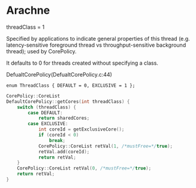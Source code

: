 # Arachne

threadClass = 1

Specified by applications to indicate general properties of this thread (e.g. latency-sensitive foreground thread vs throughput-sensitive background thread); used by CorePolicy.

It defaults to 0 for threads created without specifying a class.

DefualtCorePolicy(DefualtCorePolicy.c:44)

`enum ThreadClass { DEFAULT = 0, EXCLUSIVE = 1 };`

```c++
CorePolicy::CoreList
DefaultCorePolicy::getCores(int threadClass) {
    switch (threadClass) {
        case DEFAULT:
            return sharedCores;
        case EXCLUSIVE:
            int coreId = getExclusiveCore();
            if (coreId < 0)
                break;
            CorePolicy::CoreList retVal(1, /*mustFree=*/true);
            retVal.add(coreId);
            return retVal;
    }
    CorePolicy::CoreList retVal(0, /*mustFree=*/true);
    return retVal;
}
```
